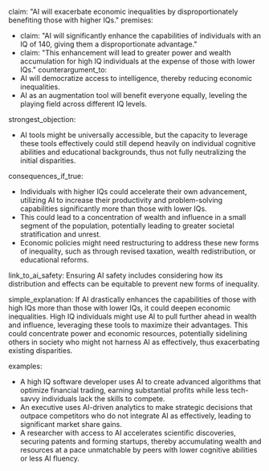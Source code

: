 claim: "AI will exacerbate economic inequalities by disproportionately benefiting those with higher IQs."
premises:
  - claim: "AI will significantly enhance the capabilities of individuals with an IQ of 140, giving them a disproportionate advantage."
  - claim: "This enhancement will lead to greater power and wealth accumulation for high IQ individuals at the expense of those with lower IQs."
counterargument_to:
  - AI will democratize access to intelligence, thereby reducing economic inequalities.
  - AI as an augmentation tool will benefit everyone equally, leveling the playing field across different IQ levels.

strongest_objection:
  - AI tools might be universally accessible, but the capacity to leverage these tools effectively could still depend heavily on individual cognitive abilities and educational backgrounds, thus not fully neutralizing the initial disparities.

consequences_if_true:
  - Individuals with higher IQs could accelerate their own advancement, utilizing AI to increase their productivity and problem-solving capabilities significantly more than those with lower IQs.
  - This could lead to a concentration of wealth and influence in a small segment of the population, potentially leading to greater societal stratification and unrest.
  - Economic policies might need restructuring to address these new forms of inequality, such as through revised taxation, wealth redistribution, or educational reforms.

link_to_ai_safety:
  Ensuring AI safety includes considering how its distribution and effects can be equitable to prevent new forms of inequality.

simple_explanation:
  If AI drastically enhances the capabilities of those with high IQs more than those with lower IQs, it could deepen economic inequalities. High IQ individuals might use AI to pull further ahead in wealth and influence, leveraging these tools to maximize their advantages. This could concentrate power and economic resources, potentially sidelining others in society who might not harness AI as effectively, thus exacerbating existing disparities.

examples:
  - A high IQ software developer uses AI to create advanced algorithms that optimize financial trading, earning substantial profits while less tech-savvy individuals lack the skills to compete.
  - An executive uses AI-driven analytics to make strategic decisions that outpace competitors who do not integrate AI as effectively, leading to significant market share gains.
  - A researcher with access to AI accelerates scientific discoveries, securing patents and forming startups, thereby accumulating wealth and resources at a pace unmatchable by peers with lower cognitive abilities or less AI fluency.
